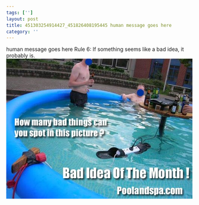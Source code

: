 ```yaml
---
tags: ['']
layout: post
title: 451303254914427_451826408195445 human message goes here
category: ''
---
```

human message goes here
Rule 6: If something seems like a bad idea, it probably is.
![451303254914427_451826408195445](/uploads/2012-8-31-451303254914427_451826408195445-human-message-goes-here.jpg)
